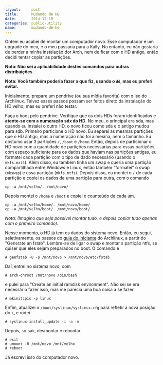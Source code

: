 ```yaml
---
layout:     post
title:      Mudando de HD
date:       2014-12-19
categories: public-utility
name:       mudando-de-hd
---
```

Ontem eu acabei de montar um computador novo.
Esse computador é um upgrade do meu, e o meu passaria para a Kally.
No entanto, eu não gostaria de perder a minha instalação dor Arch,
nem de ficar com o HD antigo, então decidi tentar copiar as partições.

**Nota: Não sei a aplicabilidade destes comandos para outras distribuições.**

**Nota: Você também poderia fazer o que fiz, usando o `dd`, mas eu preferi
evitar.**

Inicialmente, prepare um pendrive (ou sua mídia favorita)
com o iso do Archlinux.
Talvez esses passos possam ser feitos direto da instalação do HD velho,
mas eu preferi não testar.

Faça o boot pelo pendrive.
Verifique que os dois HDs foram identificados e
**atente-se com a numeração sdx do HD**. No meu, o principal era sda, mas quando
eu instalei o outro HD, o novo ficou como sda e o antigo mudou para sdb.
Primeiro particione o HD novo. Eu separei as mesmas partições que o HD antigo,
mas a numeração não foi a mesma, nem o tamanho.
Eu costumo usar 3 partições `/`, `/boot` e `/home`.
Então, depois de particionar o HD novo com a quantidade de partições necessárias
para essas partições, com espaço suficiente para os dados que haviam nas
partições antigas, eu formatei cada partição com o tipo de dado necessário
(usando o `mkfs.ext4`).
Além disso, eu também tinha um swap e queria uma partição compartilhada entre
Windows e Linux, então também "formatei" o swap (`mkswap`) e essa partição
(`mkfs.ntfs`).
Depois disso, eu montei o `/` de cada partição e copiei os dados de uma partição
para outra, com o comando

    cp -a /mnt/velho/. /mnt/novo/

Depois montei o `/home` e `/boot` e copiei o counteúdo de cada um.

    cp -a /mnt/velho/home/. /mnt/novo/home/
    cp -a /mnt/velho/boot/. /mnt/novo/boot/

*Nota: (Imagino que seja possível montar tudo, e depois copiar tudo apenas com o
primeiro comando)*.

Nesse momento, o HD já tem os dados do sistema novo. Então, eu segui,
seletivamente, os passos do [guia do
iniciante](https://wiki.archlinux.org/index.php/beginners%27_guide#Generate_an_fstab)
do Archlinux, a partir do "Generate an fstab". Lembre-se de ligar o swap e
montar a partição ntfs, se quiser que eles sejam preparados no boot.
O comando é

    # genfstab -U -p /mnt/novo > /mnt/novo/etc/fstab

Daí, entrei no sistema novo, com

    # arch-chroot /mnt/novo /bin/bash

e pulei para "Create an initial ramdisk environment".
Não sei se era necessário fazer isso,
mas me parecia uma boa coisa a se fazer.

    # mkinitcpio -p linux

Enfim, atualizei o `/boot/syslinux/syslinux.cfg` para refletir a nova posição do
`\`, e rodei

    # syslinux-install_update -i -a -m

Depois, só sair, desmontar e rebootar

    # exit
    # umount -R /mnt/novo /mnt/velho
    # reboot

Já escrevi isso do computador novo.
